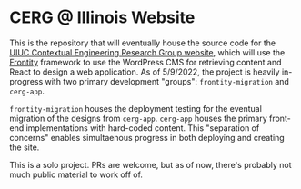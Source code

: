 # CERG @ Illinois Website

This is the repository that will eventually house the source code for the [UIUC Contextual Engineering Research Group website](https://contextual.engineering.illinois.edu/), which will use the [Frontity](https://frontity.org/) framework to use the WordPress CMS for retrieving content and React to design a web application. As of 5/9/2022, the project is heavily in-progress with two primary development "groups": `frontity-migration` and `cerg-app`.

`frontity-migration` houses the deployment testing for the eventual migration of the designs from `cerg-app`. `cerg-app` houses the primary front-end implementations with hard-coded content. This "separation of concerns" enables simultaenous progress in both deploying and creating the site.

This is a solo project. PRs are welcome, but as of now, there's probably not much public material to work off of.
